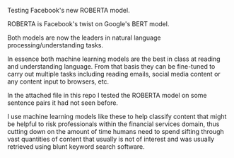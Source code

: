  
Testing Facebook's new ROBERTA model. 

ROBERTA is Facebook's twist on Google's BERT model.

Both models are now the leaders in natural language processing/understanding tasks. 

In essence both machine learning models are the best in class at reading and understanding language. From that basis they can be fine-tuned to carry out multiple tasks including reading emails, social media content or any content input to browsers, etc.

In the attached file in this repo I tested the ROBERTA model on some sentence pairs it had not seen before. 

I use machine learning models like these to help classify content that might be helpful to risk professionals within the financial services domain, thus cutting down on the amount of time humans need to spend sifting through vast quantities of content that usually is not of interest and was usually retrieved using blunt keyword search software.
 
 
